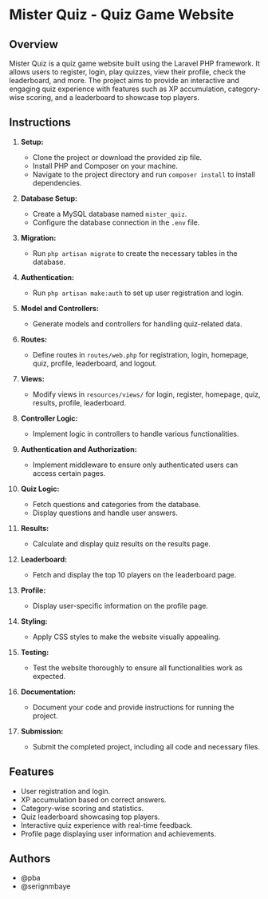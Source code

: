 # Mister Quiz - Quiz Game Website

## Overview

Mister Quiz is a quiz game website built using the Laravel PHP framework. It allows users to register, login, play quizzes, view their profile, check the leaderboard, and more. The project aims to provide an interactive and engaging quiz experience with features such as XP accumulation, category-wise scoring, and a leaderboard to showcase top players.

## Instructions

1. **Setup:**
   - Clone the project or download the provided zip file.
   - Install PHP and Composer on your machine.
   - Navigate to the project directory and run `composer install` to install dependencies.

2. **Database Setup:**
   - Create a MySQL database named `mister_quiz`.
   - Configure the database connection in the `.env` file.

3. **Migration:**
   - Run `php artisan migrate` to create the necessary tables in the database.

4. **Authentication:**
   - Run `php artisan make:auth` to set up user registration and login.

5. **Model and Controllers:**
   - Generate models and controllers for handling quiz-related data.

6. **Routes:**
   - Define routes in `routes/web.php` for registration, login, homepage, quiz, profile, leaderboard, and logout.

7. **Views:**
   - Modify views in `resources/views/` for login, register, homepage, quiz, results, profile, leaderboard.

8. **Controller Logic:**
   - Implement logic in controllers to handle various functionalities.

9. **Authentication and Authorization:**
   - Implement middleware to ensure only authenticated users can access certain pages.

10. **Quiz Logic:**
    - Fetch questions and categories from the database.
    - Display questions and handle user answers.

11. **Results:**
    - Calculate and display quiz results on the results page.

12. **Leaderboard:**
    - Fetch and display the top 10 players on the leaderboard page.

13. **Profile:**
    - Display user-specific information on the profile page.

14. **Styling:**
    - Apply CSS styles to make the website visually appealing.

15. **Testing:**
    - Test the website thoroughly to ensure all functionalities work as expected.

16. **Documentation:**
    - Document your code and provide instructions for running the project.

17. **Submission:**
    - Submit the completed project, including all code and necessary files.

## Features

- User registration and login.
- XP accumulation based on correct answers.
- Category-wise scoring and statistics.
- Quiz leaderboard showcasing top players.
- Interactive quiz experience with real-time feedback.
- Profile page displaying user information and achievements.

## Authors

- @pba
- @serignmbaye
